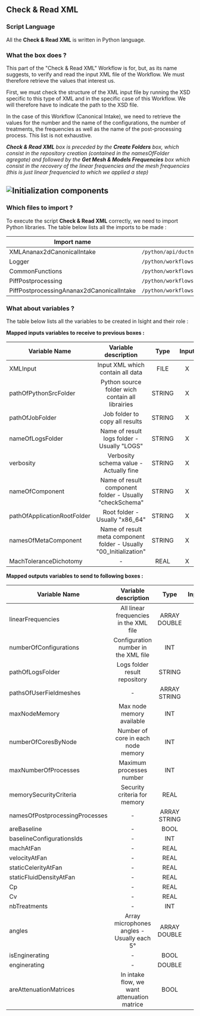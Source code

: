 ## Check & Read XML
### Script Language

All the __Check & Read XML__ is written in Python language.
### What the box does ?

This part of the "Check & Read XML" Workflow is for, but, as its name suggests, to verify and read the input XML file of the Workflow. We must therefore retrieve the values that interest us.

First, we must check the structure of the XML input file by running the XSD specific to this type of XML and in the specific case of this Workflow. We will therefore have to indicate the path to the XSD file.

In the case of this Workflow (Canonical Intake), we need to retrieve the values for the number and the name of the configurations, the number of treatments, the frequencies as well as the name of the post-processing process. This list is not exhaustive.

*__Check & Read XML__ box is preceded by the __Create Folders__ box, which consist in the repository creation (contained in the *namesOfFolder* agregate) and followed by the __Get Mesh & Models Frequencies__ box which consist in the recovery of the linear frequencies and the mesh frequencies (this is just linear frequencied to which we applied a step)*

![Initialization components](https://user-images.githubusercontent.com/45098441/72733881-11081980-3b99-11ea-8d64-d0a6db042717.jpeg)
----------------------------


### Which files to import ?

To execute the script __Check & Read XML__ correctly, we need to import Python libraries.
The table below lists all the imports to be made :

| Import name | Import location |
| ------ | ------ |
| XMLAnanax2dCanonicalIntake | `/python/api/ductnoise/fannoise/ananax/ananax2d_canonical_intake` |
| Logger | `/python/workflows/common` |
| CommonFunctions | `/python/workflows/common` |
| PiffPostprocessing | `/python/workflows/ductnoise/common/postprocessing` |
| PiffPostprocessingAnanax2dCanonicalIntake | `/python/workflows/ductnoise/fannoise/ananax/ananax2d_canonical_intake` |

### What about variables ?

The table below lists all the variables to be created in Isight and their role :

__Mapped inputs variables to receive to previous boxes :__ 

| Variable Name | Variable description | Type | Input | Output |
| ------ | :------------: | :------: | :------: |  :------: |
| XMLInput | Input XML which contain all data | FILE | X |- |
| pathOfPythonSrcFolder | Python source folder wich contain all librairies | STRING | X |- |
| pathOfJobFolder | Job folder to copy all results | STRING | X | - |
| nameOfLogsFolder | Name of result logs folder - Usually "LOGS" | STRING | X | - |
| verbosity | Verbosity schema value - Actually fine | STRING | X | - |
| nameOfComponent | Name of result component folder - Usually "checkSchema" | STRING | X | - |
| pathOfApplicationRootFolder | Root folder - Usually "x86_64" | STRING | X | - |
| namesOfMetaComponent | Name of result meta component folder - Usually "00_Initialization" | STRING | X | - |
| MachToleranceDichotomy | - | REAL | X | - |


__Mapped outputs variables to send to following boxes :__

| Variable Name | Variable description | Type | Input | Output |
| ------ | :------------: | :------: | :------: |  :------: |
| linearFrequencies | All linear frequencies in the XML file | ARRAY DOUBLE | - | X |
| numberOfConfigurations | Configuration number in the XML file | INT | - | X |
| pathOfLogsFolder | Logs folder result repository | STRING | - | X |
| pathsOfUserFieldmeshes | - | ARRAY STRING | - | X |
| maxNodeMemory | Max node memory available | INT | - | X |
| numberOfCoresByNode | Number of core in each node memory | INT | - | X |
| maxNumberOfProcesses | Maximum processes number | INT | - | X |
| memorySecurityCriteria | Security criteria for memory | REAL | - | X |
| namesOfPostprocessingProcesses | - | ARRAY STRING | - | X |
| areBaseline | - | BOOL | - | X |
| baselineConfigurationsIds | - | INT | - | X |
| machAtFan | - | REAL | - | X |
| velocityAtFan | - | REAL | - | X |
| staticCelerityAtFan | - | REAL | - | X |
| staticFluidDensityAtFan | - | REAL | - | X |
| Cp | - | REAL | - | X |
| Cv | - | REAL | - | X |
| nbTreatments | - | INT | - | X |
| angles | Array microphones angles - Usually each 5° | ARRAY DOUBLE | - | X |
| isEnginerating | - | BOOL | - | X |
| enginerating | - | DOUBLE | - | X |
| areAttenuationMatrices | In intake flow, we want attenuation matrice | BOOL | - | X |

